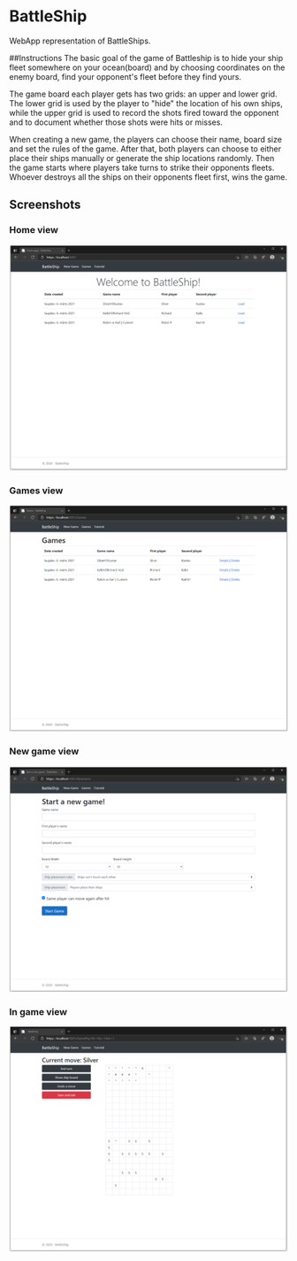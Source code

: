 # BattleShip
WebApp representation of BattleShips.

##Instructions
The basic goal of the game of Battleship is to hide your ship fleet somewhere on your ocean(board) and by choosing coordinates on the enemy board, find your opponent's fleet before they find yours.

The game board each player gets has two grids: an upper and lower grid. The lower grid is used by the player to "hide" the location of his own ships, while the upper grid is used to record the shots fired toward the opponent and to document whether those shots were hits or misses.

When creating a new game, the players can choose their name, board size and set the rules of the game. After that, both players can choose to either place their ships manually or generate the ship locations randomly. Then the game starts where players take turns to strike their opponents fleets. Whoever destroys all the ships on their opponents fleet first, wins the game.

## Screenshots
### Home view
![HomeScreen](/screenshots/HomeScreen.png)

### Games view
![HomeScreen](/screenshots/Games.png)

### New game view
![HomeScreen](/screenshots/NewGame.png)

### In game view
![HomeScreen](/screenshots/InGame.png)

